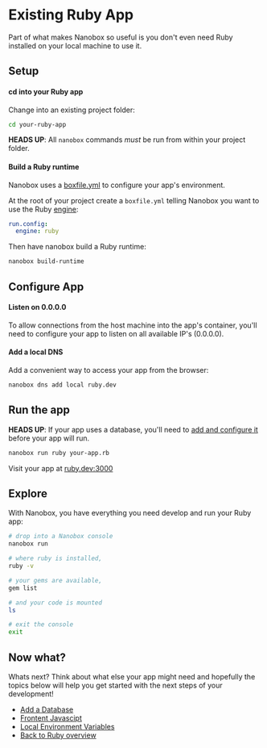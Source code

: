 # Existing Ruby App
Part of what makes Nanobox so useful is you don't even need Ruby installed on your local machine to use it.

## Setup

#### cd into your Ruby app
Change into an existing project folder:

```bash
cd your-ruby-app
```

**HEADS UP**: All `nanobox` commands *must* be run from within your project folder.

#### Build a Ruby runtime
Nanobox uses a <a href="https://docs.nanobox.io/boxfile/" target="\_blank">boxfile.yml</a> to configure your app's environment.

At the root of your project create a `boxfile.yml` telling Nanobox you want to use the Ruby <a href="https://docs.nanobox.io/engines/" target="\_blank">engine</a>:

```yaml
run.config:
  engine: ruby
```

Then have nanobox build a Ruby runtime:

```bash
nanobox build-runtime
```

## Configure App

#### Listen on 0.0.0.0
To allow connections from the host machine into the app's container, you'll need to configure your app to listen on all available IP's (0.0.0.0).

#### Add a local DNS
Add a convenient way to access your app from the browser:

```bash
nanobox dns add local ruby.dev
```

## Run the app
**HEADS UP**: If your app uses a database, you'll need to [add and configure it](/ruby/generic/add-a-database) before your app will run.

```bash
nanobox run ruby your-app.rb
```

Visit your app at <a href="http://ruby.dev:3000" target="\_blank">ruby.dev:3000</a>

## Explore
With Nanobox, you have everything you need develop and run your Ruby app:

```bash
# drop into a Nanobox console
nanobox run

# where ruby is installed,
ruby -v

# your gems are available,
gem list

# and your code is mounted
ls

# exit the console
exit
```

## Now what?
Whats next? Think about what else your app might need and hopefully the topics below will help you get started with the next steps of your development!

* [Add a Database](/ruby/generic/add-a-database)
* [Frontent Javascipt](/ruby/generic/frontend-javascript)
* [Local Environment Variables](/ruby/generic/local-evars)
* [Back to Ruby overview](/ruby/generic)
